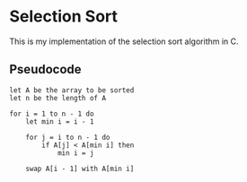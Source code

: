 # Selection Sort

This is my implementation of the selection sort algorithm in C.

## Pseudocode

```
let A be the array to be sorted
let n be the length of A

for i = 1 to n - 1 do
    let min i = i - 1

    for j = i to n - 1 do
        if A[j] < A[min i] then
            min i = j

    swap A[i - 1] with A[min i]
```

